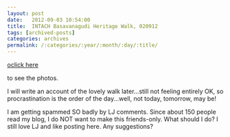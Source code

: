 ```yaml
---
layout: post
date:	2012-09-03 10:54:00
title:  INTACH Basavanagudi Heritage Walk, 020912
tags: [archived-posts]
categories: archives
permalink: /:categories/:year/:month/:day/:title/
---
```

<a href="https://plus.google.com/photos/105920205321340683450/albums/5783626343772146513"> oclick here </a>

to see the photos.

I will write an account of the lovely walk later...still not feeling entirely OK, so procrastination is the order of the day...well, not today, tomorrow, may be!

I am getting spammed SO badly by LJ comments. Since about 150 people read my blog, I do NOT want to make this friends-only. What should I do? I still love LJ and like posting here. Any suggestions?
